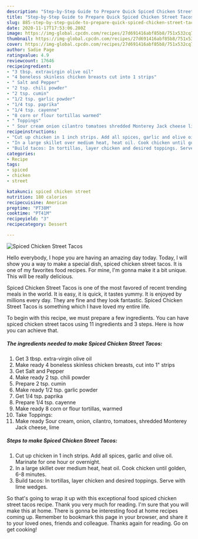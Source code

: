 ```yaml
---
description: "Step-by-Step Guide to Prepare Quick Spiced Chicken Street Tacos"
title: "Step-by-Step Guide to Prepare Quick Spiced Chicken Street Tacos"
slug: 885-step-by-step-guide-to-prepare-quick-spiced-chicken-street-tacos
date: 2020-11-17T17:53:06.280Z
image: https://img-global.cpcdn.com/recipes/27d691416abf85b8/751x532cq70/spiced-chicken-street-tacos-recipe-main-photo.jpg
thumbnail: https://img-global.cpcdn.com/recipes/27d691416abf85b8/751x532cq70/spiced-chicken-street-tacos-recipe-main-photo.jpg
cover: https://img-global.cpcdn.com/recipes/27d691416abf85b8/751x532cq70/spiced-chicken-street-tacos-recipe-main-photo.jpg
author: Sadie Page
ratingvalue: 4.9
reviewcount: 17646
recipeingredient:
- "3 tbsp. extravirgin olive oil"
- "4 boneless skinless chicken breasts cut into 1 strips"
- " Salt and Pepper"
- "2 tsp. chili powder"
- "2 tsp. cumin"
- "1/2 tsp. garlic powder"
- "1/4 tsp. paprika"
- "1/4 tsp. cayenne"
- "8 corn or flour tortillas warmed"
- " Toppings"
- " Sour cream onion cilantro tomatoes shredded Monterey Jack cheese lime"
recipeinstructions:
- "Cut up chicken in 1 inch strips. Add all spices, garlic and olive oil. Marinate for one hour or overnight."
- "In a large skillet over medium heat, heat oil. Cook chicken until golden, 6-8 minutes."
- "Build tacos: In tortillas, layer chicken and desired toppings. Serve with lime wedges."
categories:
- Recipe
tags:
- spiced
- chicken
- street

katakunci: spiced chicken street 
nutrition: 180 calories
recipecuisine: American
preptime: "PT38M"
cooktime: "PT41M"
recipeyield: "3"
recipecategory: Dessert

---
```



![Spiced Chicken Street Tacos](https://img-global.cpcdn.com/recipes/27d691416abf85b8/751x532cq70/spiced-chicken-street-tacos-recipe-main-photo.jpg)

Hello everybody, I hope you are having an amazing day today. Today, I will show you a way to make a special dish, spiced chicken street tacos. It is one of my favorites food recipes. For mine, I'm gonna make it a bit unique. This will be really delicious.



Spiced Chicken Street Tacos is one of the most favored of recent trending meals in the world. It is easy, it is quick, it tastes yummy. It is enjoyed by millions every day. They are fine and they look fantastic. Spiced Chicken Street Tacos is something which I have loved my entire life.


To begin with this recipe, we must prepare a few ingredients. You can have spiced chicken street tacos using 11 ingredients and 3 steps. Here is how you can achieve that.

<!--inarticleads1-->

##### The ingredients needed to make Spiced Chicken Street Tacos:

1. Get 3 tbsp. extra-virgin olive oil
1. Make ready 4 boneless skinless chicken breasts, cut into 1&#34; strips
1. Get  Salt and Pepper
1. Make ready 2 tsp. chili powder
1. Prepare 2 tsp. cumin
1. Make ready 1/2 tsp. garlic powder
1. Get 1/4 tsp. paprika
1. Prepare 1/4 tsp. cayenne
1. Make ready 8 corn or flour tortillas, warmed
1. Take  Toppings:
1. Make ready  Sour cream, onion, cilantro, tomatoes, shredded Monterey Jack cheese, lime




<!--inarticleads2-->

##### Steps to make Spiced Chicken Street Tacos:

1. Cut up chicken in 1 inch strips. Add all spices, garlic and olive oil. Marinate for one hour or overnight.
1. In a large skillet over medium heat, heat oil. Cook chicken until golden, 6-8 minutes.
1. Build tacos: In tortillas, layer chicken and desired toppings. Serve with lime wedges.




So that's going to wrap it up with this exceptional food spiced chicken street tacos recipe. Thank you very much for reading. I'm sure that you will make this at home. There is gonna be interesting food at home recipes coming up. Remember to bookmark this page in your browser, and share it to your loved ones, friends and colleague. Thanks again for reading. Go on get cooking!
